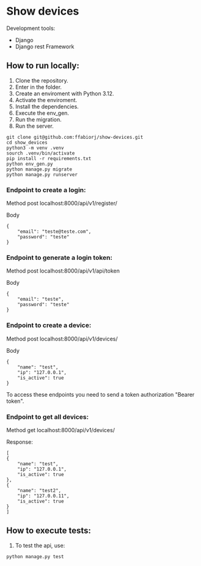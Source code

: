 # Show devices

Development tools:

- Django
- Django rest Framework


## How to run locally:

1. Clone the repository.
2. Enter in the folder.
3. Create an enviroment with Python 3.12.
4. Activate the enviroment.
5. Install the dependencies.
6. Execute the env_gen.
7. Run the migration.
8. Run the server.

```
git clone git@github.com:ffabiorj/show-devices.git
cd show_devices
python3 -m venv .venv
sourch .venv/bin/activate
pip install -r requirements.txt
python env_gen.py
python manage.py migrate
python manage.py runserver
```


### Endpoint to create a login:

Method post localhost:8000/api/v1/register/

Body

```
{
    "email": "teste@teste.com",
    "password": "teste"
}
```

### Endpoint to generate a login token:

Method post localhost:8000/api/v1/api/token

Body

```
{
    "email": "teste",
    "password": "teste"
}
```

### Endpoint to create a device:

Method post localhost:8000/api/v1/devices/

Body

```
{
    "name": "test",
    "ip": "127.0.0.1",
    "is_active": true
}
```

To access these endpoints you need to send a token authorization "Bearer token".

### Endpoint to get all devices:

Method get localhost:8000/api/v1/devices/

Response:

```
[
{
    "name": "test",
    "ip": "127.0.0.1",
    "is_active": true
},
{
    "name": "test2",
    "ip": "127.0.0.11",
    "is_active": true
}
]

```


## How to execute tests:

1. To test the api, use:

```
python manage.py test
```
